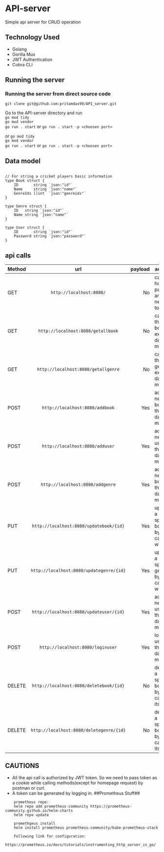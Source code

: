 # API-server #
Simple api server for CRUD operation <br>
## Technology Used ##
- Golang
- Gorilla Mux
- JWT Authentication
- Cobra CLI
## Running the server ##
### Running the server from direct source code ##
```git clone git@github.com:pritamdas99/API_server.git``` <br>

Go to the API-server directory and run <br>
```go mod tidy``` <br>
```go mod vendor``` <br>
```go run . start``` or ```go run . start -p <choosen port>```

or
```go mod tidy``` <br>
```go mod vendor``` <br>
```go run . start``` or ```go run . start -p <choosen port>```



## Data model ##
<pre><code>
// For string a cricket players basic information
type Book struct {
	ID       string `json:"id"`
	Name     string `json:"name"`
	GenreIds []int  `json:"genreids"`
}

type Genre struct {
	ID   string `json:"id"`
	Name string `json:"name"`
}

type User struct {
	ID       string `json:"id"`
	Password string `json:"password"`
}
</code></pre>

## api calls ##

| Method |                     url                      | payload | actions                                    |
|--------|:--------------------------------------------:|--------:|--------------------------------------------|
| GET    |         ```http://localhost:8080/```         |      No | call home page and get new token           |
| GET    |    ```http://localhost:8080/getallbook```    |      No | call all the books exist in data model     |
| GET    |   ```http://localhost:8080/getallgenre```    |      No | call all the genres exist in data model    |
| POST   |     ```http://localhost:8080/addbook```      |     Yes | add new book in the data model             |
| POST   |     ```http://localhost:8080/adduser```      |     Yes | add new user in the data model             |
| POST   |     ```http://localhost:8080/addgenre```     |     Yes | add new book in the data model             |
| PUT    | ```http://localhost:8080/updatebook/{id}```  |     Yes | update a specific book by calling with id  |
| PUT    | ```http://localhost:8080/updategenre/{id}``` |     Yes | update a specific genre by calling with id |
| POST   | ```http://localhost:8080/updateuser/{id}```  |     Yes | add new user in the data model             |
| POST   |    ```http://localhost:8080/loginuser```     |     Yes | login a user in the data model             |
| DELETE | ```http://localhost:8080/deletebook/{id}```  |      No | delete a specific book by calling its id   |
| DELETE | ```http://localhost:8080/deletegenre/{id}``` |      No | delete a specific book by calling its id   |


## CAUTIONS ##
- All the api call is authorized by JWT token. So we need to pass token as a cookie while calling methods(except for homepage request) by postman or curl.
- A token can be generated by logging in.
##Prometheus Stuff##
```
    prometheus repo:
    helm repo add prometheus-community https://prometheus-community.github.io/helm-charts
    helm repo update
    
    promethgeus install
    helm install prometheus prometheus-community/kube-prometheus-stack
    
    Following link for configuration:
    https://prometheus.io/docs/tutorials/instrumenting_http_server_in_go/
```